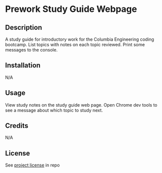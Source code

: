 # Prework Study Guide Webpage

## Description
A study guide for introductory work for the Columbia Engineering coding bootcamp. List topics with notes on each topic reviewed. Print some messages to the console.

## Installation 

N/A

## Usage

View study notes on the study guide web page. Open Chrome dev tools to see a message about which topic to study next. 

## Credits

N/A

## License

See [project license](./LICENSE) in repo
